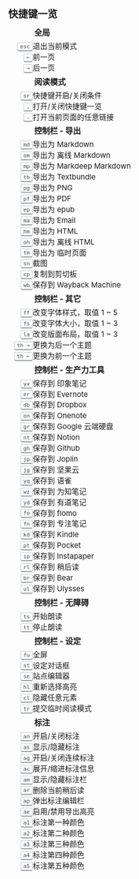 <meta charset="UTF-8">

<meta http-equiv="X-UA-Compatible" content="IE=edge">

<meta name="viewport" content="width=device-width, initial-scale=1.0">

<title>Document</title>

<link rel="stylesheet" href="simpread.css">

<kbd-mapping><kbd-map-title>快捷键一览</kbd-map-title><kbd-maps><kbd-maps-group><kbd-maps-title>全局</kbd-maps-title><kbd-map><kbd-name><kbd>esc</kbd></kbd-name><kbd-desc>退出当前模式</kbd-desc></kbd-map><kbd-map><kbd-name><kbd>←</kbd></kbd-name><kbd-desc>前一页</kbd-desc></kbd-map><kbd-map><kbd-name><kbd>→</kbd></kbd-name><kbd-desc>后一页</kbd-desc></kbd-map></kbd-maps-group><kbd-maps-group><kbd-maps-title>阅读模式</kbd-maps-title><kbd-map><kbd-name><kbd>sr</kbd></kbd-name><kbd-desc>快捷键开启/关闭条件</kbd-desc></kbd-map><kbd-map><kbd-name><kbd>,</kbd></kbd-name><kbd-desc>打开/关闭快捷键一览</kbd-desc></kbd-map><kbd-map><kbd-name><kbd>.</kbd></kbd-name><kbd-desc>打开当前页面的任意链接</kbd-desc></kbd-map></kbd-maps-group><kbd-maps-group><kbd-maps-title>控制栏 - 导出</kbd-maps-title><kbd-map><kbd-name><kbd id="markdown">md</kbd></kbd-name><kbd-desc>导出为 Markdown</kbd-desc></kbd-map><kbd-map><kbd-name><kbd id="offlinemarkdown">om</kbd></kbd-name><kbd-desc>导出为 离线 Markdown</kbd-desc></kbd-map><kbd-map><kbd-name><kbd id="markdeep">mp</kbd></kbd-name><kbd-desc>导出为 Markdeep Markdown</kbd-desc></kbd-map><kbd-map><kbd-name><kbd id="textbundle">tb</kbd></kbd-name><kbd-desc>导出为 Textbundle</kbd-desc></kbd-map><kbd-map><kbd-name><kbd id="png">pg</kbd></kbd-name><kbd-desc>导出为 PNG</kbd-desc></kbd-map><kbd-map><kbd-name><kbd id="pdf">pf</kbd></kbd-name><kbd-desc>导出为 PDF</kbd-desc></kbd-map><kbd-map><kbd-name><kbd id="epub">ep</kbd></kbd-name><kbd-desc>导出为 epub</kbd-desc></kbd-map><kbd-map><kbd-name><kbd id="mail">ma</kbd></kbd-name><kbd-desc>导出为 Email</kbd-desc></kbd-map><kbd-map><kbd-name><kbd id="html">hm</kbd></kbd-name><kbd-desc>导出为 HTML</kbd-desc></kbd-map><kbd-map><kbd-name><kbd id="offlinehtml">oh</kbd></kbd-name><kbd-desc>导出为 离线 HTML</kbd-desc></kbd-map><kbd-map><kbd-name><kbd id="temp">tm</kbd></kbd-name><kbd-desc>导出为 临时页面</kbd-desc></kbd-map><kbd-map><kbd-name><kbd id="snapshot">sn</kbd></kbd-name><kbd-desc>截图</kbd-desc></kbd-map><kbd-map><kbd-name><kbd id="copy">cp</kbd></kbd-name><kbd-desc>复制到剪切板</kbd-desc></kbd-map><kbd-map><kbd-name><kbd id="wayback">wb</kbd></kbd-name><kbd-desc>保存到 Wayback Machine</kbd-desc></kbd-map></kbd-maps-group><kbd-maps-group><kbd-maps-title>控制栏 - 其它</kbd-maps-title><kbd-map><kbd-name><kbd id="fontfamily_">ff</kbd></kbd-name><kbd-desc>改变字体样式，取值 1 ~ 5</kbd-desc></kbd-map><kbd-map><kbd-name><kbd id="fontsize_">fs</kbd></kbd-name><kbd-desc>改变字体大小，取值 1 ~ 3</kbd-desc></kbd-map><kbd-map><kbd-name><kbd id="layout_">la</kbd></kbd-name><kbd-desc>改变版面布局，取值 1 ~ 3</kbd-desc></kbd-map><kbd-map><kbd-name><kbd id="theme_next">th →</kbd></kbd-name><kbd-desc>更换为后一个主题</kbd-desc></kbd-map><kbd-map><kbd-name><kbd id="theme_prev">th ←</kbd></kbd-name><kbd-desc>更换为前一个主题</kbd-desc></kbd-map></kbd-maps-group><kbd-maps-group><kbd-maps-title>控制栏 - 生产力工具</kbd-maps-title><kbd-map><kbd-name><kbd id="yinxiang">yx</kbd></kbd-name><kbd-desc>保存到 印象笔记</kbd-desc></kbd-map><kbd-map><kbd-name><kbd id="evernote">er</kbd></kbd-name><kbd-desc>保存到 Evernote</kbd-desc></kbd-map><kbd-map><kbd-name><kbd id="dropbox">db</kbd></kbd-name><kbd-desc>保存到 Dropbox</kbd-desc></kbd-map><kbd-map><kbd-name><kbd id="onenote">on</kbd></kbd-name><kbd-desc>保存到 Onenote</kbd-desc></kbd-map><kbd-map><kbd-name><kbd id="gdrive">gr</kbd></kbd-name><kbd-desc>保存到 Google 云端硬盘</kbd-desc></kbd-map><kbd-map><kbd-name><kbd id="notion">nt</kbd></kbd-name><kbd-desc>保存到 Notion</kbd-desc></kbd-map><kbd-map><kbd-name><kbd id="github">gh</kbd></kbd-name><kbd-desc>保存到 Github</kbd-desc></kbd-map><kbd-map><kbd-name><kbd id="joplin">jp</kbd></kbd-name><kbd-desc>保存到 Joplin</kbd-desc></kbd-map><kbd-map><kbd-name><kbd id="jianguo">jg</kbd></kbd-name><kbd-desc>保存到 坚果云</kbd-desc></kbd-map><kbd-map><kbd-name><kbd id="yuque">yq</kbd></kbd-name><kbd-desc>保存到 语雀</kbd-desc></kbd-map><kbd-map><kbd-name><kbd id="weizhi">wz</kbd></kbd-name><kbd-desc>保存到 为知笔记</kbd-desc></kbd-map><kbd-map><kbd-name><kbd id="youdao">yd</kbd></kbd-name><kbd-desc>保存到 有道笔记</kbd-desc></kbd-map><kbd-map><kbd-name><kbd id="flomo">fo</kbd></kbd-name><kbd-desc>保存到 flomo</kbd-desc></kbd-map><kbd-map><kbd-name><kbd id="focusnote">fn</kbd></kbd-name><kbd-desc>保存到 专注笔记</kbd-desc></kbd-map><kbd-map><kbd-name><kbd id="kindle">kd</kbd></kbd-name><kbd-desc>保存到 Kindle</kbd-desc></kbd-map><kbd-map><kbd-name><kbd id="pocket">pt</kbd></kbd-name><kbd-desc>保存到 Pocket</kbd-desc></kbd-map><kbd-map><kbd-name><kbd id="instapaper">ip</kbd></kbd-name><kbd-desc>保存到 Instapaper</kbd-desc></kbd-map><kbd-map><kbd-name><kbd id="save">rl</kbd></kbd-name><kbd-desc>保存到 稍后读</kbd-desc></kbd-map><kbd-map><kbd-name><kbd id="bear">br</kbd></kbd-name><kbd-desc>保存到 Bear</kbd-desc></kbd-map><kbd-map><kbd-name><kbd id="ulysses">ul</kbd></kbd-name><kbd-desc>保存到 Ulysses</kbd-desc></kbd-map></kbd-maps-group><kbd-maps-group><kbd-maps-title>控制栏 - 无障碍</kbd-maps-title><kbd-map><kbd-name><kbd id="dyslexia_speak">ts</kbd></kbd-name><kbd-desc>开始朗读</kbd-desc></kbd-map><kbd-map><kbd-name><kbd id="dyslexia_speak_stop">tt</kbd></kbd-name><kbd-desc>停止朗读</kbd-desc></kbd-map></kbd-maps-group><kbd-maps-group><kbd-maps-title>控制栏 - 设定</kbd-maps-title><kbd-map><kbd-name><kbd id="fullscreen">fu</kbd></kbd-name><kbd-desc>全屏</kbd-desc></kbd-map><kbd-map><kbd-name><kbd id="setting">st</kbd></kbd-name><kbd-desc>设定对话框</kbd-desc></kbd-map><kbd-map><kbd-name><kbd id="siteeditor">se</kbd></kbd-name><kbd-desc>站点编辑器</kbd-desc></kbd-map><kbd-map><kbd-name><kbd id="highlight">hl</kbd></kbd-name><kbd-desc>重新选择高亮</kbd-desc></kbd-map><kbd-map><kbd-name><kbd id="remove">cl</kbd></kbd-name><kbd-desc>隐藏任意元素</kbd-desc></kbd-map><kbd-map><kbd-name><kbd id="tempread">tr</kbd></kbd-name><kbd-desc>提交临时阅读模式</kbd-desc></kbd-map></kbd-maps-group><kbd-maps-group><kbd-maps-title>标注</kbd-maps-title><kbd-map><kbd-name><kbd id="an_trigger">an</kbd></kbd-name><kbd-desc>开启/关闭标注</kbd-desc></kbd-map><kbd-map><kbd-name><kbd id="an_show">as</kbd></kbd-name><kbd-desc>显示/隐藏标注</kbd-desc></kbd-map><kbd-map><kbd-name><kbd id="an_goon">ag</kbd></kbd-name><kbd-desc>开启/关闭连续标注</kbd-desc></kbd-map><kbd-map><kbd-name><kbd id="an_collapse">ac</kbd></kbd-name><kbd-desc>展开/缩进标注信息</kbd-desc></kbd-map><kbd-map><kbd-name><kbd id="an_mini">am</kbd></kbd-name><kbd-desc>显示/隐藏标注栏</kbd-desc></kbd-map><kbd-map><kbd-name><kbd id="an_remove">ar</kbd></kbd-name><kbd-desc>删除当前稍后读</kbd-desc></kbd-map><kbd-map><kbd-name><kbd id="an_popup">ap</kbd></kbd-name><kbd-desc>弹出标注编辑栏</kbd-desc></kbd-map><kbd-map><kbd-name><kbd id="an_export">ae</kbd></kbd-name><kbd-desc>启用/禁用导出高亮</kbd-desc></kbd-map><kbd-map><kbd-name><kbd id="an_color1">a1</kbd></kbd-name><kbd-desc>标注第一种颜色</kbd-desc></kbd-map><kbd-map><kbd-name><kbd id="an_color2">a2</kbd></kbd-name><kbd-desc>标注第二种颜色</kbd-desc></kbd-map><kbd-map><kbd-name><kbd id="an_color3">a3</kbd></kbd-name><kbd-desc>标注第三种颜色</kbd-desc></kbd-map><kbd-map><kbd-name><kbd id="an_color4">a4</kbd></kbd-name><kbd-desc>标注第四种颜色</kbd-desc></kbd-map><kbd-map><kbd-name><kbd id="an_color5">a5</kbd></kbd-name><kbd-desc>标注第五种颜色</kbd-desc></kbd-map></kbd-maps-group></kbd-maps></kbd-mapping>

<style> kbd-mapping kbd-map-title { position: absolute; margin: 5px 0; width: 100%; font-size: 20px; font-weight: 700; } kbd-mapping, kbd-maps { display: -webkit-box; display: -ms-flexbox; display: flex; -webkit-box-orient: vertical; -webkit-box-direction: normal; -ms-flex-direction: column; flex-direction: column; } kbd-maps-group { display: -webkit-box; display: -ms-flexbox; display: flex; font-size: 15px; -webkit-box-orient: vertical; -webkit-box-direction: normal; -ms-flex-direction: column; flex-direction: column; -webkit-box-align: start; -ms-flex-align: start; align-items: flex-start; } kbd-maps { margin: 40px 0 20px; width: 100%; overflow-x: auto; } kbd-mapping, kbd-maps { display: -webkit-box; display: -ms-flexbox; display: flex; -webkit-box-orient: vertical; -webkit-box-direction: normal; -ms-flex-direction: column; flex-direction: column; } kbd-maps-title { margin: 5px 0; padding-left: 53px; font-size: 16px; font-weight: 700; } kbd-map kbd-name { display: inline-block; text-align: right; width: 50px; } kbd-map kbd { display: inline-block; padding: 3px 5px; font-size: 11px; line-height: 10px; color: #444d56; vertical-align: middle; background-color: #fafbfc; border: 1px solid #c6cbd1; border-bottom-color: #959da5; border-radius: 3px; box-shadow: inset 0 -1px 0 #959da5; } kbd-map kbd-name { display: inline-block; text-align: right; width: 50px; } </style>

